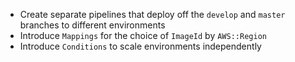 - Create separate pipelines that deploy off the `develop` and `master` branches to different environments
- Introduce `Mappings` for the choice of `ImageId` by `AWS::Region` 
- Introduce `Conditions` to scale environments independently
